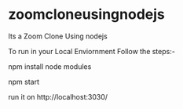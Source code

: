 # zoomcloneusingnodejs

Its a Zoom Clone Using nodejs

To run in your Local Enviornment Follow the steps:-

npm install node modules 

npm start

run it on http://localhost:3030/ 

